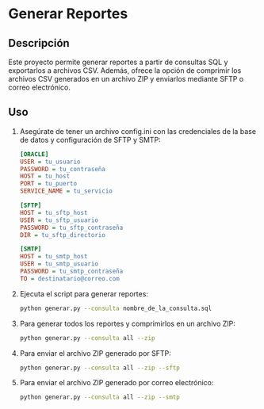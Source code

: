 # Generar Reportes

## Descripción

Este proyecto permite generar reportes a partir de consultas SQL y exportarlos a archivos CSV. Además, ofrece la opción de comprimir los archivos CSV generados en un archivo ZIP y enviarlos mediante SFTP o correo electrónico.

## Uso

1. Asegúrate de tener un archivo config.ini con las credenciales de la base de datos y configuración de SFTP y SMTP:

    ```ini
    [ORACLE]
    USER = tu_usuario
    PASSWORD = tu_contraseña
    HOST = tu_host
    PORT = tu_puerto
    SERVICE_NAME = tu_servicio

    [SFTP]
    HOST = tu_sftp_host
    USER = tu_sftp_usuario
    PASSWORD = tu_sftp_contraseña
    DIR = tu_sftp_directorio

    [SMTP]
    HOST = tu_smtp_host
    USER = tu_smtp_usuario
    PASSWORD = tu_smtp_contraseña
    TO = destinatario@correo.com
    ```

2. Ejecuta el script para generar reportes:

    ```sh
    python generar.py --consulta nombre_de_la_consulta.sql
    ```

3. Para generar todos los reportes y comprimirlos en un archivo ZIP:

    ```sh
    python generar.py --consulta all --zip
    ```

4. Para enviar el archivo ZIP generado por SFTP:

    ```sh
    python generar.py --consulta all --zip --sftp
    ```

5. Para enviar el archivo ZIP generado por correo electrónico:

    ```sh
    python generar.py --consulta all --zip --smtp
    ```
